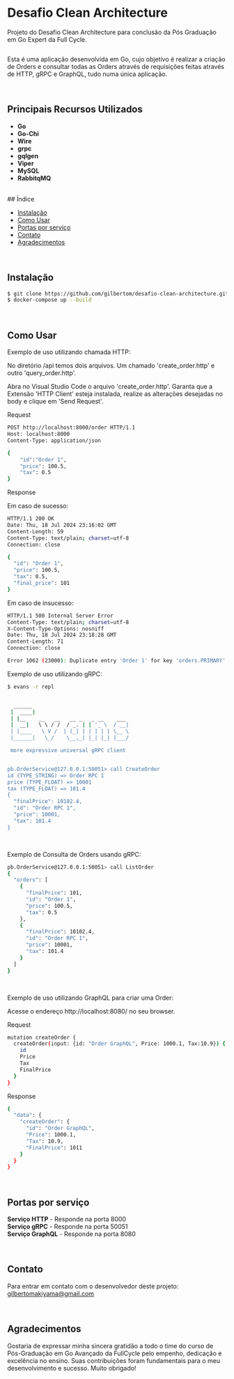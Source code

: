 # Desafio Clean Architecture
Projeto do Desafio Clean Architecture para conclusão da Pós Graduação em Go Expert da Full Cycle.

<p align="center">
  <img src="https://blog.golang.org/gopher/gopher.png" alt="">
</p>

Esta é uma aplicação desenvolvida em Go, cujo objetivo é realizar a criação de Orders e consultar todas as Orders através de requisições feitas através de HTTP, gRPC e GraphQL, tudo numa única aplicação.

<br>

## Principais Recursos Utilizados

- **Go**
- **Go-Chi**
- **Wire**
- **grpc**
- **gqlgen**
- **Viper**
- **MySQL**
- **RabbitqMQ**

<br>
## Índice

- [Instalação](#instalação)
- [Como Usar](#como-usar)
- [Portas por serviço](#portas-por-serviço)
- [Contato](#contato)
- [Agradecimentos](#agradecimentos)

<br>

## Instalação

```sh
$ git clone https://github.com/gilbertom/desafio-clean-architecture.git
$ docker-compose up --build
```
<br>

## Como Usar

Exemplo de uso utilizando chamada HTTP:

No diretório /api temos dois arquivos. Um chamado 'create_order.http' e outro 'query_order.http'. 

Abra no Visual Studio Code o arquivo 'create_order.http'. Garanta que a Extensão 'HTTP Client' esteja instalada, realize as alterações desejadas no body e clique em 'Send Request'.

Request
```sh
POST http://localhost:8000/order HTTP/1.1
Host: localhost:8000
Content-Type: application/json

{
    "id":"Order 1",
    "price": 100.5,
    "tax": 0.5
}
```

Response

  Em caso de sucesso:

  ```sh
  HTTP/1.1 200 OK
  Date: Thu, 18 Jul 2024 23:16:02 GMT
  Content-Length: 59
  Content-Type: text/plain; charset=utf-8
  Connection: close

  {
    "id": "Order 1",
    "price": 100.5,
    "tax": 0.5,
    "final_price": 101
  }
  ```

  Em caso de insucesso:

  ```sh
  HTTP/1.1 500 Internal Server Error
  Content-Type: text/plain; charset=utf-8
  X-Content-Type-Options: nosniff
  Date: Thu, 18 Jul 2024 23:18:28 GMT
  Content-Length: 71
  Connection: close

  Error 1062 (23000): Duplicate entry 'Order 1' for key 'orders.PRIMARY'
  ```

Exemplo de uso utilizando gRPC:

``` sh
$ evans -r repl


  ______
 |  ____|
 | |__    __   __   __ _   _ __    ___
 |  __|   \ \ / /  / _. | | '_ \  / __|
 | |____   \ V /  | (_| | | | | | \__ \
 |______|   \_/    \__,_| |_| |_| |___/

 more expressive universal gRPC client


pb.OrderService@127.0.0.1:50051> call CreateOrder
id (TYPE_STRING) => Order RPC 1
price (TYPE_FLOAT) => 10001
tax (TYPE_FLOAT) => 101.4
{
  "finalPrice": 10102.4,
  "id": "Order RPC 1",
  "price": 10001,
  "tax": 101.4
}
```
<br>

Exemplo de Consulta de Orders usando gRPC:

```sh
pb.OrderService@127.0.0.1:50051> call ListOrder
{
  "orders": [
    {
      "finalPrice": 101,
      "id": "Order 1",
      "price": 100.5,
      "tax": 0.5
    },
    {
      "finalPrice": 10102.4,
      "id": "Order RPC 1",
      "price": 10001,
      "tax": 101.4
    }
  ]
}
```

<br>

Exemplo de uso utilizando GraphQL para criar uma Order:

Acesse o endereço http://localhost:8080/ no seu browser.

Request

```sh
mutation createOrder {
  createOrder(input: {id: "Order GraphQL", Price: 1000.1, Tax:10.9}) {
    id
    Price
    Tax
    FinalPrice
  }
}
```

Response

```sh
{
  "data": {
    "createOrder": {
      "id": "Order GraphQL",
      "Price": 1000.1,
      "Tax": 10.9,
      "FinalPrice": 1011
    }
  }
}
```

<br>

## Portas por serviço

**Serviço HTTP** - Responde na porta 8000  
**Serviço gRPC** - Responde na porta 50051  
**Serviço GraphQL** - Responde na porta 8080  

<br>

## Contato
Para entrar em contato com o desenvolvedor deste projeto:
[gilbertomakiyama@gmail.com](mailto:gilbertomakiyama@gmail.com)

<br>

## Agradecimentos
Gostaria de expressar minha sincera gratidão a todo o time do curso de Pós-Graduação em Go Avançado da FullCycle pelo empenho, dedicação e excelência no ensino. Suas contribuições foram fundamentais para o meu desenvolvimento e sucesso. Muito obrigado!